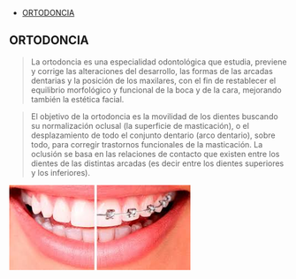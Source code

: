 - [ORTODONCIA](#ortodoncia)
## ORTODONCIA
>La ortodoncia es una especialidad odontológica que estudia, previene y
corrige las alteraciones del desarrollo, las formas de las arcadas dentarias y la 
posición de los maxilares, con el fin de restablecer el equilibrio morfológico y 
funcional de la boca y de la cara, mejorando también la estética facial.

>El objetivo de la ortodoncia es la movilidad de los dientes buscando su 
normalización oclusal (la superficie de masticación), o el desplazamiento de todo 
el conjunto dentario (arco dentario), sobre todo, para corregir trastornos 
funcionales de la masticación. La oclusión se basa en las relaciones de contacto 
que existen entre los dientes de las distintas arcadas (es decir entre los dientes 
superiores y los inferiores).

![ortodoncia](ortodoncia/ortodoncia.jpg)